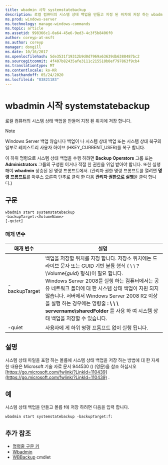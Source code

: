 ```yaml
---
title: wbadmin 시작 systemstatebackup
description: 로컬 컴퓨터의 시스템 상태 백업을 만들고 지정 된 위치에 저장 하는 wbadmin start systemstatebackup에 대 한 참조 항목입니다.
ms.prod: windows-server
ms.technology: manage-windows-commands
ms.topic: article
ms.assetid: 998366c1-0a64-45e6-9ed3-4c3f5b8406f0
author: coreyp-at-msft
ms.author: coreyp
manager: dongill
ms.date: 10/16/2017
ms.openlocfilehash: 5de3531f19312b9d0d7969a63639db6388487bc2
ms.sourcegitcommit: 4f407b82435afe3111c215510b0ef797863f9cb4
ms.translationtype: MT
ms.contentlocale: ko-KR
ms.lasthandoff: 05/24/2020
ms.locfileid: "83821183"
---
```

# <a name="wbadmin-start-systemstatebackup"></a>wbadmin 시작 systemstatebackup



로컬 컴퓨터의 시스템 상태 백업을 만들어 지정 된 위치에 저장 합니다.

> [!NOTE]
> Windows Server 백업 않습니다 백업이 나 시스템 상태 백업 또는 시스템 상태 복구의 일부로 레지스트리 사용자 하이브 (HKEY_CURRENT_USER)를 복구 합니다.

이 하위 명령으로 시스템 상태 백업을 수행 하려면 **Backup Operators** 그룹 또는 **Administrators** 그룹의 구성원 이거나 적절 한 권한을 위임 받아야 합니다. 또한 실행 해야 **wbadmin** 상승된 된 명령 프롬프트에서. (관리자 권한 명령 프롬프트를 열려면 **명령 프롬프트**를 마우스 오른쪽 단추로 클릭 한 다음 **관리자 권한으로 실행**을 클릭 합니다.)

## <a name="syntax"></a>구문

```
wbadmin start systemstatebackup
-backupTarget:<VolumeName>
[-quiet]
```

### <a name="parameters"></a>매개 변수

|   매개 변수   |                                                                                                                                                                                                                      설명                                                                                                                                                                                                                      |
|---------------|-------------------------------------------------------------------------------------------------------------------------------------------------------------------------------------------------------------------------------------------------------------------------------------------------------------------------------------------------------------------------------------------------------------------------------------------------------|
| -backupTarget | 백업을 저장할 위치를 지정 합니다. 저장소 위치에는 드라이브 문자 또는 GUID 기반 볼륨 형식 ( \\ \\ ? \Volume{*guid*} 형식)이 필요 합니다.</br>Windows Server 2008를 실행 하는 컴퓨터에서는 공유 네트워크 폴더에 대 한 시스템 상태 백업이 지원 되지 않습니다. 서버에서 Windows Server 2008 R2 이상을 실행 하는 경우에는 명령줄 **: \\ \\ \\ servername\sharedFolder** 를 사용 하 여 시스템 상태 백업을 저장할 수 있습니다. |
|    -quiet     |                                                                                                                                                                                                   사용자에 게 하위 명령 프롬프트 없이 실행 됩니다.                                                                                                                                                                                                    |

## <a name="remarks"></a>설명

시스템 상태 파일을 포함 하는 볼륨에 시스템 상태 백업을 저장 하는 방법에 대 한 자세한 내용은 Microsoft 기술 자료 문서 944530 () (영문)을 참조 하십시오 [https://go.microsoft.com/fwlink/?LinkId=110439](https://go.microsoft.com/fwlink/?LinkId=110439) .

## <a name="examples"></a>예

시스템 상태 백업을 만들고 볼륨 f에 저장 하려면 다음을 입력 합니다.
```
wbadmin start systemstatebackup -backupTarget:f:
```

## <a name="additional-references"></a>추가 참조

- [명령줄 구문 키](command-line-syntax-key.md)
-   [Wbadmin](wbadmin.md)
-   [WBBackup](https://technet.microsoft.com/library/jj902459.aspx) cmdlet